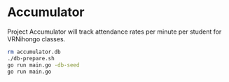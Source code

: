 # Accumulator

Project Accumulator will track attendance rates per minute per student for VRNihongo classes.

```bash
rm accumulator.db
./db-prepare.sh
go run main.go -db-seed
go run main.go
```

